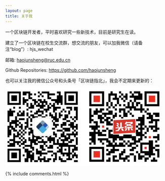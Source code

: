 ```yaml
---
layout: page
title: 关于我 
---
```


一个区块链开发者，平时喜欢研究一些新技术，目前是研究生在读。

建立了一个区块链在校生交流群，想交流的朋友，可以加我微信（请备注“blog”）: hjs_wechat

邮箱: haojunsheng@ruc.edu.cn

Github Repositories: https://github.com/haojunsheng

也可以关注我的微信公众号和头条号「区块链指北」，我会不定期来更新的：

<img src="images/official-account.png" style="zoom:50%;" />

{% include comments.html %}